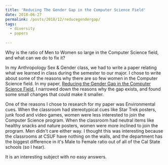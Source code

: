 ```yaml
---
title: 'Reducing The Gender Gap in the Computer Science Field'
date: 2018-06-27
permalink: /posts/2018/12/reducegendergap/
tags:
  - diversity
  - papers
  
---
```



Why is the ratio of Men to Women so large in the Computer Science field, and what can we do to fix it? 

In my Anthropology Sex & Gender class, we had to write a paper relating what we learned in class during the semester to our major. I chose to write about some of the reasons why there are so few women in the Computer Science field. In my paper, [Reducing the Gender Gap in the Computer Science Field](https://jennithe.dev/files/Reducing_Gender_Gap_CS_Field.pdf), I narrowed down the reasons why the gap exists, and found some small changes that could make it smaller. 

One of the reasons I chose to research for my paper was Environmental cues. When the classroom had stereotypical cues like Star Trek posters, junk food and video games, women were less interested to join the Computer Science program. When the classroom had neutral items like healthy snacks and nature posters, women were more inclined to join the program. Men didn't care either way. I thought this was interesting because the classrooms at CSUF have nothing on the walls, and the department has the biggest difference in it's Male to Female ratio out of all of the Cal State schools (so I hear). 

It is an interesting subject with no easy answers. 

